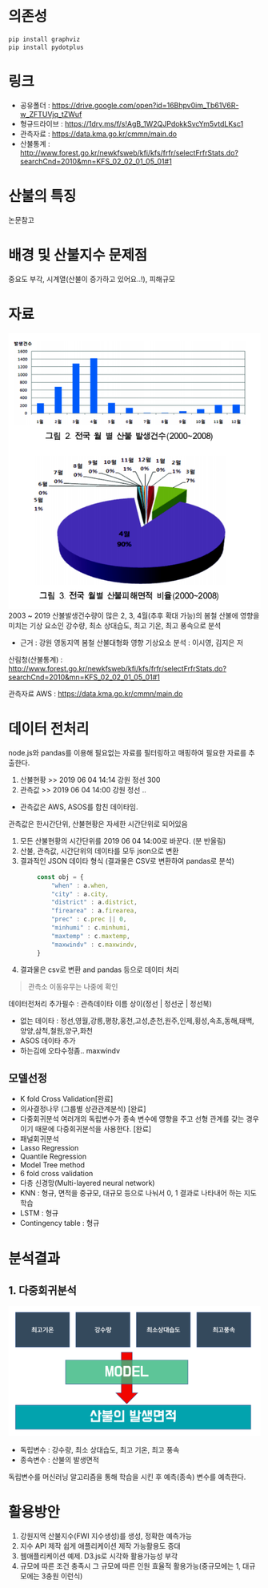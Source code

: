 # 의존성
```
pip install graphviz 
pip install pydotplus

```
# 링크 
 - 공유폴더 : https://drive.google.com/open?id=16Bhpv0im_Tb61V6R-w_ZFTUVjq_tZWuf
 - 형규드라이브 : https://1drv.ms/f/s!AgB_1W2QJPdokkSvcYm5vtdLKsc1 
 - 관측자료 : https://data.kma.go.kr/cmmn/main.do
 - 산불통계 : http://www.forest.go.kr/newkfsweb/kfi/kfs/frfr/selectFrfrStats.do?searchCnd=2010&mn=KFS_02_02_01_05_01#1
 

# 산불의 특징
논문참고

# 배경 및 산불지수 문제점
중요도 부각, 시계열(산불이 증가하고 있어요..!), 피해규모

# 자료    
![전국월별산불피해면적](https://raw.githubusercontent.com/wnghdcjfe/wnghdcjfe.github.io/master/빅데이터공모전/img/전국월별산불피해면적.PNG)   
2003 ~ 2019 산불발생건수량이 많은 2, 3, 4월(추후 확대 가능)의 봄철 산불에 영향을 미치는 기상 요소인
강수량, 최소 상대습도, 최고 기온, 최고 풍속으로 분석
 - 근거 : 강원 영동지역 봄철 산불대형화 영향 기상요소 분석 : 이시영, 김지은 저

산림청(산불통계) : http://www.forest.go.kr/newkfsweb/kfi/kfs/frfr/selectFrfrStats.do?searchCnd=2010&mn=KFS_02_02_01_05_01#1
 
관측자료 AWS : https://data.kma.go.kr/cmmn/main.do

# 데이터 전처리
node.js와 pandas를 이용해 필요없는 자료를 필터링하고 매핑하여 필요한 자료를 추출한다.  
1. 산불현황 >> 2019	06	04	14:14 강원 정선 300
2. 관측값 >> 2019 06 04 14:00 강원 정선 .. 
 - 관측값은 AWS, ASOS를 합친 데이타임.

관측값은 한시간단위, 산불현황은 자세한 시간단위로 되어있음

1. 모든 산불현황의 시간단위를 2019 06 04 14:00로 바꾼다. (분 반올림) 
2. 산불, 관측값, 시간단위의 데이타를 모두 json으로 변환
3. 결과적인 JSON 데이타 형식 (결과물은 CSV로 변환하여 pandas로 분석)
```js
        const obj = {
            "when" : a.when, 
            "city" : a.city, 
            "district" : a.district, 
            "firearea" : a.firearea,  
            "prec" : c.prec || 0,
            "minhumi" : c.minhumi,
            "maxtemp" : c.maxtemp,
            "maxwindv" : c.maxwindv,
        }
```
4. 결과물은 csv로 변환 and pandas 등으로 데이터 처리

 > 관측소 이동유무는 나중에 확인

데이터전처리 추가필수 : 관측데이타 이름 상이(정선 | 정선군 | 정선북)
 - 없는 데이타 : 정선,영월,강릉,평창,홍천,고성,춘천,원주,인제,횡성,속초,동해,태백,양양,삼척,철원,양구,화천
 - ASOS 데이타 추가
 - 하는김에 오타수정좀.. maxwindv


## 모델선정
 - K fold Cross Validation[완료] 
 - 의사결정나무 (그룹별 상관관계분석)  [완료]
 - 다중회귀분석 여러개의 독립변수가 종속 변수에 영향을 주고 선형 관계를 갖는 경우이기 때문에 다중회귀분석을 사용한다.  [완료]
 - 패널회귀분석
 - Lasso Regression
 - Quantile Regression
 - Model Tree method 
 - 6 fold cross validation
 - 다층 신경망(Multi-layered neural network)  
 - KNN : 형규, 면적을 중규모, 대규모 등으로 나눠서 0, 1 결과로 나타내어 하는 지도 학습
 - LSTM : 형규
 - Contingency table : 형규
 

# 분석결과

## 1. 다중회귀분석 

![모형도](https://raw.githubusercontent.com/wnghdcjfe/wnghdcjfe.github.io/master/빅데이터공모전/img/모형도.png)  

 - 독립변수 : 강수량, 최소 상대습도, 최고 기온, 최고 풍속
 - 종속변수 : 산불의 발생면적 

독립변수를 머신러닝 알고리즘을 통해 학습을 시킨 후 예측(종속) 변수를 예측한다.
# 활용방안
 1. 강원지역 산불지수(FWI 지수생성)를 생성, 정확한 예측가능
 2. 지수 API 제작 쉽게 애플리케이션 제작 가능활용도 증대
 3. 웹애플리케이션 예제. D3.js로 시각화 활용가능성 부각
 4. 규모에 따른 조건 충족시 그 규모에 따른 인원 효율적 활용가능(중규모에는 1, 대규모에는 3충원 이런식)
